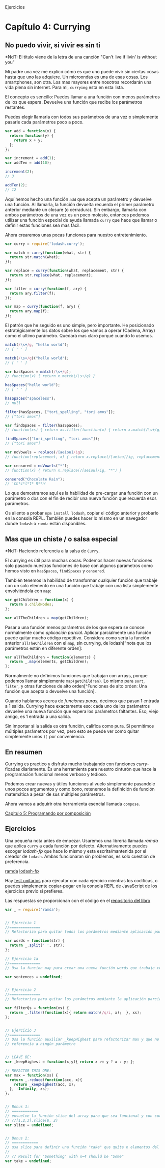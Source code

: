 Ejercicios 
# Capítulo 4: Currying

## No puedo vivir, si vivir es sin ti 
*NdT: El titulo viene de la letra de una canción "Can't live if livin' is without you"

Mi padre una vez me explicó cómo es que uno puede vivir sin ciertas cosas hasta que uno las adquiere. Un microondas es una de esas cosas. Los smartphones, son otra. Los mas mayores entre nosotros recordarán una vida plena sin internet. Para mi, `currying` esta en esta lista.

El concepto es sencillo: Puedes llamar a una función con menos parámetros de los que espera. Devuelve una función que recibe los parámetros restantes.

Puedes elegir llamarla con todos sus parámetros de una vez o simplemente pasarle cada parámetros poco a poco.

```js
var add = function(x) {
  return function(y) {
    return x + y;
  };
};

var increment = add(1);
var addTen = add(10);

increment(2);
// 3

addTen(2);
// 12
```

Aquí hemos hecho una función `add` que acepta un parámetro y devuelve una función. Al llamarla, la función devuelta recuerda el primer parámetro anterior mediante un closure (o cerradura). Sin embargo, llamarla con ambos parámetros de una vez es un poco molesto, entonces podemos utilizar una función especial de ayuda llamada `curry` que hace que llamar o definir estas funciones sea mas fácil.

Ahora crearemos unas pocas funciones para nuestro entretenimiento.

```js
var curry = require('lodash.curry');

var match = curry(function(what, str) {
  return str.match(what);
});

var replace = curry(function(what, replacement, str) {
  return str.replace(what, replacement);
});

var filter = curry(function(f, ary) {
  return ary.filter(f);
});

var map = curry(function(f, ary) {
  return ary.map(f);
});
```

El patrón que he seguido es uno simple, pero importante. He posicionado estratégicamente los datos sobre los que vamos a operar (Cadena, Array) como el ultimo parámetro. Quedará mas claro porqué cuando lo usemos.

```js
match(/\s+/g, "hello world");
// [ ' ' ]

match(/\s+/g)("hello world");
// [ ' ' ]

var hasSpaces = match(/\s+/g);
// function(x) { return x.match(/\s+/g) }

hasSpaces("hello world");
// [ ' ' ]

hasSpaces("spaceless");
// null

filter(hasSpaces, ["tori_spelling", "tori amos"]);
// ["tori amos"]

var findSpaces = filter(hasSpaces);
// function(xs) { return xs.filter(function(x) { return x.match(/\s+/g) }) }

findSpaces(["tori_spelling", "tori amos"]);
// ["tori amos"]

var noVowels = replace(/[aeiou]/ig);
// function(replacement, x) { return x.replace(/[aeiou]/ig, replacement) }

var censored = noVowels("*");
// function(x) { return x.replace(/[aeiou]/ig, "*") }

censored("Chocolate Rain");
// 'Ch*c*l*t* R**n'
```
Lo que demostramos aquí es la habilidad de pre-cargar una función con un parámetro o dos con el fin de recibir una nueva función que recuerda esos parámetros.

Os aliento a probar `npm install lodash`, copiar el código anterior y probarlo en la consola REPL. También puedes hacer lo mismo en un navegador donde `lodash` o `ramda` están disponibles. 

## Mas que un chiste / o salsa especial 

*NdT: Haciendo referencia a la salsa de `Curry`.

El currying es útil para muchas cosas. Podemos hacer nuevas funciones solo pasando nuestras funciones de base con algunos parámetros como hemos visto en `hasSpaces`, `findSpaces` y `censored`.

También tenemos la habilidad de transformar cualquier función que trabaje con un solo elemento en una función que trabaje con una lista simplemente envolviéndola con `map`: 

```js
var getChildren = function(x) {
  return x.childNodes;
};

var allTheChildren = map(getChildren);
```

Pasar a una función menos parámetros de los que espera se conoce normalmente como *aplicación parcial*. Aplicar parcialmente una función puede quitar mucho código repetitivo. Considera como seria la función anterior `allTheChildren` con el `map`, sin currying, de lodash[^nota que los parámetros están en diferente orden]:

```js
var allTheChildren = function(elements) {
  return _.map(elements, getChildren);
};
```

Normalmente no definimos funciones que trabajan con arrays, porque podemos llamar simplemente `map(getChildren)`. Lo mismo para `sort`, `filter`, y otras funciones de alto orden[^Funciones de alto orden: Una función que acepta o devuelve una función].

Cuando hablamos acerca de *funciones puras*, decimos que pasan 1 entrada a 1 salida. Currying hace exactamente eso: cada uno de los parámetros devuelve una nueva función que espera los parámetros faltantes. Eso, viejo amigo, es 1 entrada a una salida.

Sin importar si la salida es otra función, califica como pura. Si permitimos múltiples parámetros por vez, pero esto se puede ver como quitar simplemente unos `()` por conveniencia.

## En resumen

Currying es practico y disfruto mucho trabajando con funciones *curry*-ficadas diariamente. Es una herramienta para nuestro cinturón que hace la programación funcional menos verboso y tedioso.

Podemos crear nuevas y útiles funciones al vuelo simplemente pasandole unos pocos argumentos y como bono, retenemos la definición de función matemática a pesar de sus múltiples parámetros.

Ahora vamos a adquirir otra herramienta esencial llamada `compose`.

[Capitulo 5: Programando por composición](ch5-es.md)

## Ejercicios

Una pequeña nota antes de empezar. Usaremos una librería llamada *ramda* que aplica `curry` a cada función por defecto. Alternativamente puedes escoger *lodash-fp* que hace lo mismo y esta escrita/mantenida por el creador de `lodash`. Ambas funcionaran sin problemas, es solo cuestión de preferencia.

[ramda](http://ramdajs.com)
[lodash-fp](https://github.com/lodash/lodash-fp)

Hay [test unitarios](https://github.com/DrBoolean/mostly-adequate-guide/tree/master/code/part1_exercises) para ejecutar con cada ejercicio mientras los codificas, o puedes simplemente copiar-pegar en la consola REPL de JavaScript de los ejercicios previo si prefieres.

Las respuestas se proporcionan con el código en el [repositorio del libro](https://github.com/DrBoolean/mostly-adequate-guide/tree/master/code/part1_exercises/answers)

```js
var _ = require('ramda');


// Ejercicio 1
//==============
// Refactoriza para quitar todos los parámetros mediante aplicación parcial de la función

var words = function(str) {
  return _.split(' ', str);
};

// Ejercicio 1a
//==============
// Usa la funcion map para crear una nueva función words que trabaje con un array de cadenas.

var sentences = undefined;


// Ejercicio 2
//==============
// Refactoriza para quitar los parámetros mediante la aplicación parcial de las funciones

var filterQs = function(xs) {
  return _.filter(function(x){ return match(/q/i, x);  }, xs);
};


// Ejercicio 3
//==============
// Usa la función auxiliar _keepHighest para refactorizar max y que no haga
// referencia a ningún parámetro


// LEAVE BE:
var _keepHighest = function(x,y){ return x >= y ? x : y; };

// REFACTOR THIS ONE:
var max = function(xs) {
  return _.reduce(function(acc, x){
    return _keepHighest(acc, x);
  }, -Infinity, xs);
};


// Bonus 1:
// ============
// envuelve la función slice del array para que sea funcional y con curry.
// //[1,2,3].slice(0, 2)
var slice = undefined;


// Bonus 2:
// ============
// usa slice para definir una función "take" que quite n elementos del principio de una cadena. Hazla con curry
// 
// // Result for "Something" with n=4 should be "Some"
var take = undefined;
```
